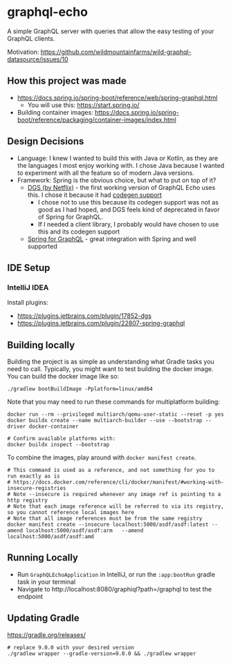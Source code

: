 # graphql-echo
A simple GraphQL server with queries that allow the easy testing of your GraphQL clients.

Motivation: https://github.com/wildmountainfarms/wild-graphql-datasource/issues/10


## How this project was made

* https://docs.spring.io/spring-boot/reference/web/spring-graphql.html
  * You will use this: https://start.spring.io/
* Building container images: https://docs.spring.io/spring-boot/reference/packaging/container-images/index.html

## Design Decisions

* Language: I knew I wanted to build this with Java or Kotlin, as they are the languages I most enjoy working with. I chose Java because I wanted to experiment with all the feature so of modern Java versions.
* Framework: Spring is the obvious choice, but what to put on top of it?
  * [DGS (by Netflix)](https://netflix.github.io/dgs/) - the first working version of GraphQL Echo uses this. I chose it because it had [codegen support](https://netflix.github.io/dgs/generating-code-from-schema/)
    * I chose not to use this because its codegen support was not as good as I had hoped, and DGS feels kind of deprecated in favor of Spring for GraphQL.
    * If I needed a client library, I probably would have chosen to use this and its codegen support
  * [Spring for GraphQL](https://spring.io/projects/spring-graphql) - great integration with Spring and well supported

## IDE Setup

### IntelliJ IDEA

Install plugins:
* https://plugins.jetbrains.com/plugin/17852-dgs
* https://plugins.jetbrains.com/plugin/22807-spring-graphql

## Building locally

Building the project is as simple as understanding what Gradle tasks you need to call.
Typically, you might want to test building the docker image.
You can build the docker image like so:

```shell
./gradlew bootBuildImage -Pplatform=linux/amd64
```

Note that you may need to run these commands for multiplatform building:
```shell
docker run --rm --privileged multiarch/qemu-user-static --reset -p yes
docker buildx create --name multiarch-builder --use --bootstrap --driver docker-container

# Confirm available platforms with:
docker buildx inspect --bootstrap
```

To combine the images, play around with `docker manifest create`.

```shell
# This command is used as a reference, and not something for you to run exactly as is
# https://docs.docker.com/reference/cli/docker/manifest/#working-with-insecure-registries
# Note --insecure is required whenever any image ref is pointing to a http registry
# Note that each image reference will be referred to via its registry, so you cannot reference local images here
# Note that all image references must be from the same registry
docker manifest create --insecure localhost:5000/asdf/asdf:latest --amend localhost:5000/asdf/asdf:arm   --amend localhost:5000/asdf/asdf:amd
```

## Running Locally

* Run `GraphQLEchoApplication` in IntelliJ, or run the `:app:bootRun` gradle task in your terminal
* Navigate to http://localhost:8080/graphiql?path=/graphql to test the endpoint

## Updating Gradle

https://gradle.org/releases/

```shell
# replace 9.0.0 with your desired version
./gradlew wrapper --gradle-version=9.0.0 && ./gradlew wrapper
```
